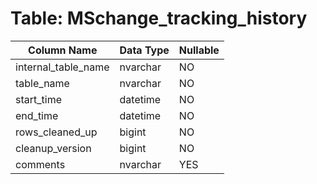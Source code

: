 # Table: MSchange_tracking_history

| Column Name | Data Type | Nullable |
|-------------|-----------|----------|
| internal_table_name | nvarchar | NO |
| table_name | nvarchar | NO |
| start_time | datetime | NO |
| end_time | datetime | NO |
| rows_cleaned_up | bigint | NO |
| cleanup_version | bigint | NO |
| comments | nvarchar | YES |
